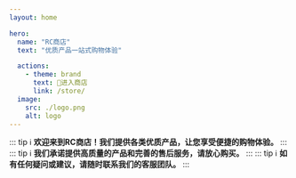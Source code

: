 ```yaml
---
layout: home

hero:
  name: "RC商店"
  text: "优质产品一站式购物体验"

  actions:
    - theme: brand
      text: 🛒进入商店
      link: /store/
  image:
    src: ./logo.png
    alt: logo
---
```


<script setup>
import { HomeContent } from '@project-trans/vitepress-theme-project-trans/components'
</script>

<HomeContent>


::: tip ℹ️
**欢迎来到RC商店！我们提供各类优质产品，让您享受便捷的购物体验。**
:::
::: tip ℹ️
**我们承诺提供高质量的产品和完善的售后服务，请放心购买。**
:::
::: tip ℹ️
**如有任何疑问或建议，请随时联系我们的客服团队。**
:::


</HomeContent>

